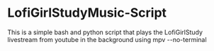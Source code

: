 # LofiGirlStudyMusic-Script
This is a simple bash and python script that plays the LofiGirlStudy livestream from youtube in the background using mpv --no-terminal
